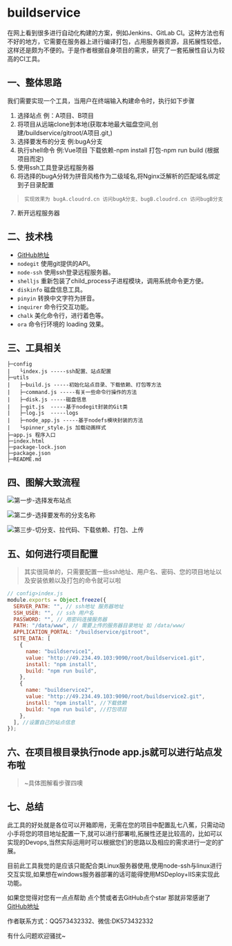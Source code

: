 # buildservice

在网上看到很多进行自动化构建的方案，例如Jenkins、GitLab CI。这种方法也有不好的地方，它需要在服务器上进行编译打包，占用服务器资源，且拓展性较低，这样还是颇为不便的。于是作者根据自身项目的需求，研究了一套拓展性自认为较高的CI工具。
## 一、整体思路
我们需要实现一个工具，当用户在终端输入构建命令时，执行如下步骤
1. 选择站点 例：A项目、B项目
2. 将项目从远端clone到本地(获取本地最大磁盘空间,创建/buildservice/gitroot/A项目.git,)
3. 选择要发布的分支 例:bugA分支
4. 执行shell命令 例:Vue项目 下载依赖-npm install 打包-npm run build (根据项目而定)
5. 使用ssh工具登录远程服务器
6. 将选择的bugA分转为拼音风格作为二级域名,将Nginx泛解析的匹配域名绑定到子目录配置
> `实现效果为 bugA.cloudrd.cn 访问bugA分支、bugB.cloudrd.cn 访问bugB分支`
7. 断开远程服务器
## 二、技术栈 
- [GitHub地址](https://github.com/yzydeveloper/buildservice/)
- `nodegit` 使用git提供的API。
- `node-ssh` 使用ssh登录远程服务器。
- `shelljs` 重新包装了child_process子进程模块，调用系统命令更方便。
- `diskinfo` 磁盘信息工具。
- `pinyin` 转换中文字符为拼音。
- `inquirer` 命令行交互功能。
- `chalk` 美化命令行，进行着色等。
- `ora` 命令行环境的 loading 效果。
## 三、工具相关
```
├─config
|   └index.js -----ssh配置、站点配置
├─utils
|   ├─build.js -----初始化站点目录、下载依赖、打包等方法
|   ├─command.js -----有关一些命令行操作的方法
|   ├─disk.js -----磁盘信息
|   ├─git.js  -----基于nodegit封装的Git类
|   ├─log.js  -----logs
|   ├─node_app.js -----基于nodefs模块封装的方法
|   └spinner_style.js 加载动画样式
├─app.js 程序入口
├─index.html
├─package-lock.json
├─package.json
├─README.md
```
## 四、图解大致流程
![第一步-选择发布站点](https://p6-juejin.byteimg.com/tos-cn-i-k3u1fbpfcp/557d86ddb9c14786b435d576bdc7d5c8~tplv-k3u1fbpfcp-watermark.image)

![第二步-选择要发布的分支名称](https://p1-juejin.byteimg.com/tos-cn-i-k3u1fbpfcp/456c7f2af403464792bffb77235244b3~tplv-k3u1fbpfcp-watermark.image)

![第三步-切分支、拉代码、下载依赖、打包、上传](https://p6-juejin.byteimg.com/tos-cn-i-k3u1fbpfcp/1317415ea6ef4c7e80dfc2c946a12199~tplv-k3u1fbpfcp-watermark.image)
## 五、如何进行项目配置
>其实很简单的，只需要配置一些ssh地址、用户名、密码、您的项目地址以及安装依赖以及打包的命令就可以啦
```JavaScript
// config>index.js
module.exports = Object.freeze({
  SERVER_PATH: "", // ssh地址 服务器地址
  SSH_USER: "", // ssh 用户名
  PASSWORD: "", // 用密码连接服务器
  PATH: "/data/www", // 需要上传的服务器目录地址 如 /data/www/
  APPLICATION_PORTAL: "/buildservice/gitroot",
  SITE_DATA: [
    {
      name: "buildservice1",
      value: "http://49.234.49.103:9090/root/buildservice1.git",
      install: "npm install",
      build: "npm run build",
    },
    {
      name: "buildservice2",
      value: "http://49.234.49.103:9090/root/buildservice2.git",
      install: "npm install", //下载依赖
      build: "npm run build", //打包项目
    },
  ], //设置自己的站点信息
});
```
## 六、在项目根目录执行node app.js就可以进行站点发布啦
>~具体图解看步骤四噢
## 七、总结
此工具的好处就是各位可以开箱即用，无需在您的项目中配置乱七八蕉，只需动动小手将您的项目地址配置一下,就可以进行部署啦,拓展性还是比较高的，比如可以实现的Devops,当然实际运用时可以根据您们的思路以及相应的需求进行一定的扩展。

目前此工具我觉的是应该只能配合类Linux服务器使用,使用node-ssh与linux进行交互实现,如果想在windows服务器部署的话可能得使用MSDeploy+IIS来实现此功能。

如果您觉得对您有一点点帮助 点个赞或者去GitHub点个star 那就非常感谢了 [GitHub地址](https://github.com/yzydeveloper/buildservice/)

作者联系方式：QQ573432332、微信:DK573432332

有什么问题欢迎骚扰~